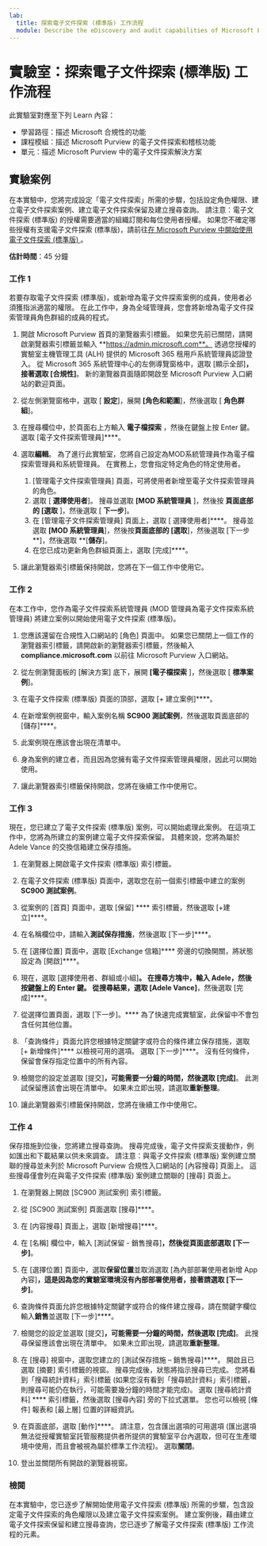 ```yaml
---
lab:
  title: 探索電子文件探索 (標準版) 工作流程
  module: Describe the eDiscovery and audit capabilities of Microsoft Purview
---
```


# 實驗室：探索電子文件探索 (標準版) 工作流程

此實驗室對應至下列 Learn 內容：

- 學習路徑：描述 Microsoft 合規性的功能
- 課程模組：描述 Microsoft Purview 的電子文件探索和稽核功能
- 單元：描述 Microsoft Purview 中的電子文件探索解決方案

## 實驗案例

在本實驗中，您將完成設定「電子文件探索」所需的步驟，包括設定角色權限、建立電子文件探索案例、建立電子文件探索保留及建立搜尋查詢。  請注意：電子文件探索 (標準版) 的授權需要適當的組織訂閱和每位使用者授權。 如果您不確定哪些授權有支援電子文件探索 (標準版)，請前往[在 Microsoft Purview 中開始使用電子文件探索 (標準版) ](https://docs.microsoft.com/microsoft-365/compliance/get-started-core-ediscovery?view=o365-worldwide)。

**估計時間**：45 分鐘

### 工作 1

若要存取電子文件探索 (標準版)，或新增為電子文件探索案例的成員，使用者必須獲指派適當的權限。 在此工作中，身為全域管理員，您會將新增為電子文件探索管理員角色群組的成員的程式。

1. 開啟 Microsoft Purview 首頁的瀏覽器索引標籤。  如果您先前已關閉，請開啟瀏覽器索引標籤並輸入 **https://admin.microsoft.com**。 透過您授權的實驗室主機管理工具 (ALH) 提供的 Microsoft 365 租用戶系統管理員認證登入。 從 Microsoft 365 系統管理中心的左側導覽窗格中，選取 [顯示全部]****，接著選取 [合規性]****。  新的瀏覽器頁面隨即開啟至 Microsoft Purview 入口網站的歡迎頁面。  

1. 從左側瀏覽窗格中，選取 [ **設定**]，展開 **[角色和範圍**]，然後選取 [ **角色群組**]。

1. 在搜尋欄位中，於頁面右上方輸入 **電子檔探索** ，然後在鍵盤上按 Enter 鍵。  選取 [電子文件探索管理員]****。

1. 選取**編輯**。 為了進行此實驗室，您將自己設定為MOD系統管理員作為電子檔探索管理員和系統管理員。  在實務上，您會指定特定角色的特定使用者。
    1. [管理電子文件探索管理員] 頁面，可將使用者新增至電子文件探索管理員的角色。
    1. 選取 [ **選擇使用者**]。 搜尋並選取 **[MOD 系統管理員** ]，然後按 **頁面底部的 [選取** ]，然後選取 [ **下一步**]。
    1. 在 [管理電子文件探索管理員] 頁面上，選取 [ 選擇使用者]****。 搜尋並選取 **[MOD 系統管理員**]，然後按**頁面底部的 [選取**]，然後選取 [下一步 **]，然後選取 **[**儲存**]。
    1. 在您已成功更新角色群組頁面上，選取 [完成]****。

1. 讓此瀏覽器索引標籤保持開啟，您將在下一個工作中使用它。

### 工作 2

在本工作中，您作為電子文件探索系統管理員 (MOD 管理員為電子文件探索系統管理員) 將建立案例以開始使用電子文件探索 (標準版)。

1. 您應該還留在合規性入口網站的 [角色] 頁面中。 如果您已關閉上一個工作的瀏覽器索引標籤，請開啟新的瀏覽器索引標籤，然後輸入 **compliance.microsoft.com** 以前往 Microsoft Purview 入口網站。

1. 從左側瀏覽面板的 [解決方案] 底下，展開 **[電子檔探索** ]，然後選取 [ **標準案例**]。

1. 在電子文件探索 (標準版) 頁面的頂部，選取 [+ 建立案例]****。

1. 在新增案例視窗中，輸入案例名稱 **SC900 測試案例**，然後選取頁面底部的 [儲存]****。

1. 此案例現在應該會出現在清單中。

1. 身為案例的建立者，而且因為您擁有電子文件探索管理員權限，因此可以開始使用。  

1. 讓此瀏覽器索引標籤保持開啟，您將在後續工作中使用它。

### 工作 3

現在，您已建立了電子文件探索 (標準版) 案例，可以開始處理此案例。  在這項工作中，您將為所建立的案例建立電子文件探索保留。  具體來說，您將為屬於 Adele Vance 的交換信箱建立保存措施。

1. 在瀏覽器上開啟電子文件探索 (標準版) 索引標籤。

1. 在電子文件探索 (標準版) 頁面中，選取您在前一個索引標籤中建立的案例 **SC900 測試案例**。

1. 從案例的 [首頁] 頁面中，選取 [保留] **** 索引標籤，然後選取 [+建立]****。

1. 在名稱欄位中，請輸入**測試保存措施**，然後選取 [下一步]****。

1. 在 [選擇位置] 頁面中，選取 [Exchange 信箱]**** 旁邊的切換開關，將狀態設定為 [開啟]****。  

1. 現在，選取 [選擇使用者、群組或小組]****。  在搜尋方塊中，輸入 **Adele**，然後按鍵盤上的 Enter 鍵。 從搜尋結果，選取 [Adele Vance]****，然後選取 [完成]****。

1. 從選擇位置頁面，選取 [下一步]。****  為了快速完成實驗室，此保留中不會包含任何其他位置。

1. 「查詢條件」頁面允許您根據特定關鍵字或符合的條件建立保存措施，選取 [+ 新增條件]**** 以檢視可用的選項。  選取 [下一步]****。 沒有任何條件，保留會保存指定位置中的所有內容。

1. 檢閱您的設定並選取 [提交]****，可能需要一分鐘的時間，然後選取 [完成]****。  此測試保留應該會出現在清單中。  如果未立即出現，請選取**重新整理**。

1. 讓此瀏覽器索引標籤保持開啟，您將在後續工作中使用它。

### 工作 4

保存措施到位後，您將建立搜尋查詢。  搜尋完成後，電子文件探索支援動作，例如匯出和下載結果以供未來調查。   請注意：與電子文件探索 (標準版) 案例建立關聯的搜尋並未列於 Microsoft Purview 合規性入口網站的 [內容搜尋] 頁面上。 這些搜尋僅會列在與電子文件探索 (標準版) 案例建立關聯的 [搜尋] 頁面上。

1. 在瀏覽器上開啟 [SC900 測試案例] 索引標籤。

1. 從 [SC900 測試案例] 頁面選取 [搜尋]****。

1. 在 [内容搜尋] 頁面上，選取 [新增搜尋]****。

1. 在 [名稱] 欄位中，輸入 [測試保留 - 銷售搜尋]****，然後從頁面底部選取 [下一步]****。

1. 在 [選擇位置] 頁面中，選取**保留位置**並取消選取 [為內部部署使用者新增 App 內容]****，這是因為您的實驗室環境沒有內部部署使用者，接著請選取 [下一步]****。

1. 查詢條件頁面允許您根據特定關鍵字或符合的條件建立搜尋，請在關鍵字欄位輸入**銷售**並選取 [下一步]****。

1. 檢閱您的設定並選取 [提交]****，可能需要一分鐘的時間，然後選取 [完成]****。  此搜尋保留應該會出現在清單中。  如果未立即出現，請選取**重新整理**。

1. 在 [搜尋] 視窗中，選取您建立的 [測試保存措施 – 銷售搜尋]****。  開啟且已選取 [摘要] 索引標籤的視窗。  搜尋完成後，狀態將指示搜尋已完成。  您將看到「搜尋統計資料」索引標籤 (如果您沒有看到「搜尋統計資料」索引標籤，則搜尋可能仍在執行，可能需要幾分鐘的時間才能完成)。  選取 [搜尋統計資料] **** 索引標籤，然後選取 [搜尋內容] 旁的下拉式選單。  您也可以檢視 [條件] 報表和 [最上層] 位置的詳細資訊。  

1. 在頁面底部，選取 [動作]****。  請注意，包含匯出選項的可用選項 (匯出選項無法從授權實驗室託管服務提供者所提供的實驗室平台內選取，但可在生產環境中使用，而且會被視為屬於標準工作流程)。 選取**關閉**。

1. 登出並關閉所有開啟的瀏覽器視窗。

### 檢閱

在本實驗中，您已逐步了解開始使用電子文件探索 (標準版) 所需的步驟，包含設定電子文件探索的角色權限以及建立電子文件探索案例。  建立案例後，藉由建立電子文件探索保留和建立搜尋查詢，您已逐步了解電子文件探索 (標準版) 工作流程的元素。
